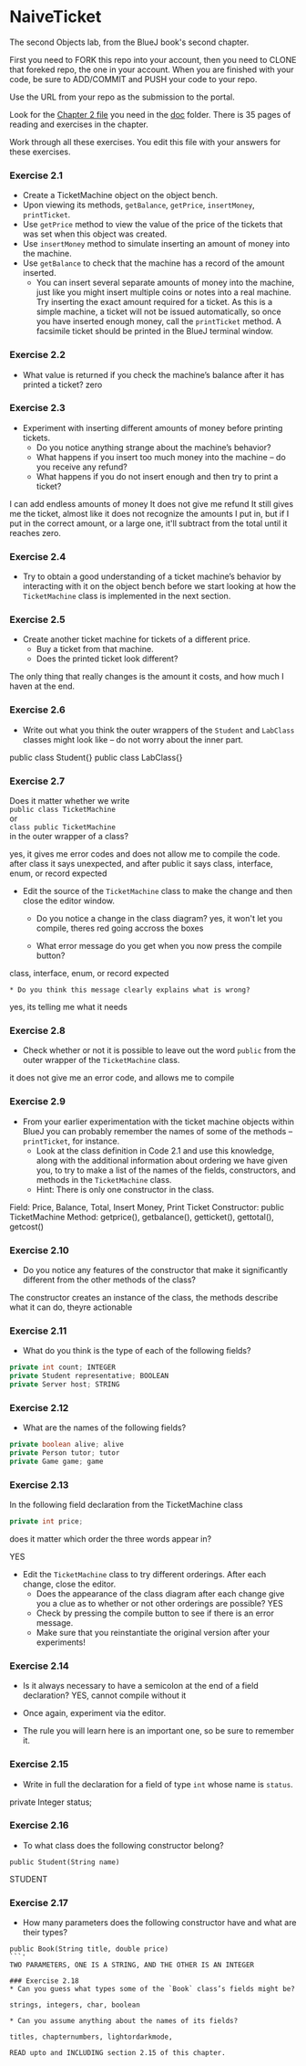 # NaiveTicket

The second Objects lab, from the BlueJ book's second chapter.

First you need to FORK this repo into your account, then you need to CLONE that foreked repo, the one in your account. 
When you are finished with your code, be sure to ADD/COMMIT and PUSH your code to your repo.

Use the URL from your repo as the submission to the portal. 

Look for the [Chapter 2 file](./doc/BlueJ-objects-first-ch2.pdf) you need in the [doc](./doc) folder.
There is 35 pages of reading and exercises in the chapter.

Work through all these exercises. You edit this file with your answers for these exercises.

### Exercise 2.1
* Create a TicketMachine object on the object bench.
* Upon viewing its methods, `getBalance`, `getPrice`, `insertMoney`, `printTicket`.
* Use `getPrice` method to view the value of the price of the tickets that was set when this object was created.
* Use `insertMoney` method to simulate inserting an amount of money into the machine.
* Use `getBalance` to check that the machine has a record of the amount inserted.
    * You can insert several separate amounts of money into the machine, just like you might insert multiple coins or notes into a real machine. Try inserting the exact amount required for a ticket. As this is a simple machine, a ticket will not be issued automatically, so once you have inserted enough money, call the `printTicket` method. A facsimile ticket should be printed in the BlueJ terminal window.

### Exercise 2.2
* What value is returned if you check the machine’s balance after it has printed a ticket?
zero

### Exercise 2.3
* Experiment with inserting different amounts of money before printing tickets.
    * Do you notice anything strange about the machine’s behavior?
    * What happens if you insert too much money into the machine – do you receive any refund?
    * What happens if you do not insert enough and then try to print a ticket?

I can add endless amounts of money 
It does not give me refund
It still gives me the ticket, almost like it does not recognize the amounts I put in, but if I put in the correct amount, or a large one, it'll subtract from the total until it reaches zero. 

### Exercise 2.4
* Try to obtain a good understanding of a ticket machine’s behavior by interacting with it on the object bench before we start looking at how the `TicketMachine` class is implemented in the next section.




### Exercise 2.5
* Create another ticket machine for tickets of a different price.
    * Buy a ticket from that machine.
    * Does the printed ticket look different?

The only thing that really changes is the amount it costs, and how much I haven at the end. 

### Exercise 2.6
* Write out what you think the outer wrappers of the `Student` and `LabClass` classes might look like – do not worry about the inner part.

public class Student{}
public class LabClass{}

### Exercise 2.7
Does it matter whether we write<br>
`public class TicketMachine`<br>
or<br>
`class public TicketMachine`<br>
in the outer wrapper of a class?

yes, it gives me error codes and does not allow me to compile the code. after class it says <identifier> unexpected, and after public it says class, interface, enum, or record expected

* Edit the source of the `TicketMachine` class to make the change and then close the editor window.
    * Do you notice a change in the class diagram?
yes, it won't let you compile, theres red going accross the boxes

    * What error message do you get when you now press the compile button?
    
class, interface, enum, or record expected

    * Do you think this message clearly explains what is wrong?
yes, its telling me what it needs

### Exercise 2.8
* Check whether or not it is possible to leave out the word `public` from the outer wrapper of the `TicketMachine` class.

it does not give me an error code, and allows me to compile 

### Exercise 2.9
* From your earlier experimentation with the ticket machine objects within BlueJ you can probably remember the names of some of the methods – `printTicket`, for instance.
    * Look at the class definition in Code 2.1 and use this knowledge, along with the additional information about ordering we have given you, to try to make a list of the names of the fields, constructors, and methods in the `TicketMachine` class.
    * Hint: There is only one constructor in the class.

Field: Price, Balance, Total, Insert Money, Print Ticket
Constructor: public TicketMachine
Method: getprice(), getbalance(), getticket(), gettotal(), getcost()


### Exercise 2.10
* Do you notice any features of the constructor that make it significantly different from the other methods of the class?

The constructor creates an instance of the class, the methods describe what it can do, theyre actionable 

### Exercise 2.11
* What do you think is the type of each of the following fields?

```java
private int count; INTEGER
private Student representative; BOOLEAN
private Server host; STRING 
```

### Exercise 2.12
* What are the names of the following fields?

```java
private boolean alive; alive
private Person tutor; tutor
private Game game; game
```
### Exercise 2.13

In the following field declaration from the TicketMachine class<br>

```java
private int price;
```
does it matter which order the three words appear in?

YES

* Edit the `TicketMachine` class to try different orderings. After each change, close the editor.
    * Does the appearance of the class diagram after each change give you a clue as to whether or not other orderings are
possible?
YES
    * Check by pressing the compile button to see if there is an error message.
    * Make sure that you reinstantiate the original version after your experiments!

### Exercise 2.14
* Is it always necessary to have a semicolon at the end of a field declaration?
YES, cannot compile without it

* Once again, experiment via the editor.


* The rule you will learn here is an important one, so be sure to remember it.


### Exercise 2.15
* Write in full the declaration for a field of type `int` whose name is `status`.

private Integer status; 


### Exercise 2.16
* To what class does the following constructor belong?
```
public Student(String name)
```

STUDENT

### Exercise 2.17
* How many parameters does the following constructor have and what are their types?
```
public Book(String title, double price)
```'
TWO PARAMETERS, ONE IS A STRING, AND THE OTHER IS AN INTEGER 

### Exercise 2.18
* Can you guess what types some of the `Book` class’s fields might be? 

strings, integers, char, boolean

* Can you assume anything about the names of its fields?

titles, chapternumbers, lightordarkmode, 

READ upto and INCLUDING section 2.15 of this chapter.
